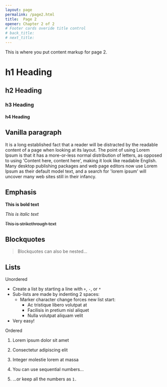```yaml
---
layout: page
permalink: /page2.html
title:  Page 2
opener: Chapter 2 of 2
# Footer cards overide title control
# back_title: 
# next_title: 
---
```


This is where you put content markup for page 2.

# h1 Heading
## h2 Heading
### h3 Heading
#### h4 Heading

## Vanilla paragraph

It is a long established fact that a reader will be distracted by the readable content of a page when looking at its layout. The point of using Lorem Ipsum is that it has a more-or-less normal distribution of letters, as opposed to using 'Content here, content here', making it look like readable English. Many desktop publishing packages and web page editors now use Lorem Ipsum as their default model text, and a search for 'lorem ipsum' will uncover many web sites still in their infancy. 


## Emphasis

**This is bold text**

*This is italic text*

~~This is strikethrough text~~


## Blockquotes


> Blockquotes can also be nested...



## Lists

Unordered

+ Create a list by starting a line with `+`, `-`, or `*`
+ Sub-lists are made by indenting 2 spaces:
  - Marker character change forces new list start:
    * Ac tristique libero volutpat at
    + Facilisis in pretium nisl aliquet
    - Nulla volutpat aliquam velit
+ Very easy!

Ordered

1. Lorem ipsum dolor sit amet
2. Consectetur adipiscing elit
3. Integer molestie lorem at massa


1. You can use sequential numbers...
1. ...or keep all the numbers as `1.`
